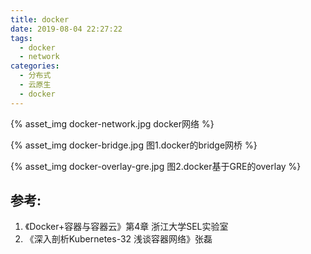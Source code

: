 ```yaml
---
title: docker
date: 2019-08-04 22:27:22
tags: 
  - docker
  - network
categories:  
  - 分布式
  - 云原生
  - docker
---
```



{% asset_img   docker-network.jpg  docker网络  %}
<!-- more -->

{% asset_img   docker-bridge.jpg  图1.docker的bridge网桥  %}

{% asset_img   docker-overlay-gre.jpg  图2.docker基于GRE的overlay  %}

## 参考:
1. 《Docker+容器与容器云》第4章 浙江大学SEL实验室
2. 《深入剖析Kubernetes-32  浅谈容器网络》张磊 
